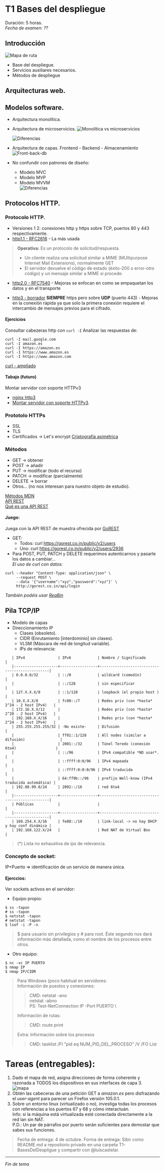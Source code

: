 # T1 Bases del despliegue

Duración: 5 horas.\
*Fecha de examen: ??*

## Introducción
![Mapa de ruta](https://i123.duckdns.org/daw/img/t1-mapa-v2.png)
+ Base del despliegue.
+ Servicios auxiliares necesarios.
+ Métodos de despliegue

## Arquitecturas web.

## Modelos software.
+ Arquitectura monolítica.
+ Arquitectura de microservicios.
	![Monolítica vs microservicios](https://docs.oracle.com/es/solutions/learn-architect-microservice/img/monolithic_vs_microservice.png)

	![Diferencias](./img/monoliticoVsMicroservicios.png "Fuente: https://docs.oracle.com/es/solutions/learn-architect-microservice/index.html#GUID-BDCEFE30-C883-45D5-B2E6-325C241388A5")


+ Arquitectura de capas. Frontend - Backend - Almacenamiento
	![Front-back-db](https://www.waybackmachinedownloader.com/blog/storage/2018/08/Difference-between-frontend-vs-backend-files-explained-schematic-1024x461.png)
+ No confundir con patrones de diseño:
  - Modelo MVC
  - Modelo MVP
  - Modelo MVVM \
	![Diferencias](https://www.abatic.es/arquitecturas-de-software-mvc-y-mvvm/)

## Protocolos HTTP.
### Protocolo HTTP.
+ Versiones 1 2: conexiones http y https sobre TCP, puertos 80 y 443 respectivamente.
+ [http1.1 - RFC2616](https://www.rfc-editor.org/rfc/rfc2616) - La más usada
>**Operativa:**
>Es un protocolo de solicitud/respuesta.
>+ Un cliente realiza una solicitud similar a MIME (MUltipurpose Internet Mail Extensions), normalmente GET
>+ El servidor devuelve el código de estado (éxito-200 o error-otro código) y un mensaje similar a MIME si procede.

+ [http2.0 - RFC7540](https://www.rfc-editor.org/rfc/rfc7540) - Mejoras se enfocan en como se empaquetan los datos y en el transporte

+ [http3 - borrador](https://quicwg.org/base-drafts/draft-ietf-quic-http.html) **SIEMPRE** https pero sobre **UDP** (puerto 443) - Mejoras en la conexión rápida ya que solo la primera conexión requiere el intercambio de mensajes previos para el cifrado.
#### Ejercicios
Consultar cabezeras http con `curl -I`
Analizar las respuestas de:
```
curl -I mail.google.com
curl -I amazon.es
curl -I https://amazon.es
curl -I https://www.amazon.es
curl -I https://www.amazon.com
```
[curl - ampliado](https://techexpert.tips/ubuntu/curl-get-headers-only/)

#### Tabajo (futuro)
Montar servidor con soporte HTTPv3
+ [nginx http3](https://github.com/macbre/docker-nginx-http3)
+ [Montar servidor con soporte HTTPv3](https://blog.cloudflare.com/experiment-with-http-3-using-nginx-and-quiche/).


### Prototolo HTTPs
+ SSL
+ TLS
+ Certificados -> Let's encrypt
[Criptografía asimétrica](https://www.youtube.com/watch?v=hRW_9Ck36Xc)

### Métodos
+ GET -> obtener
+ POST -> añadir
+ PUT -> modificar (todo el recurso)
+ PATCH -> modificar (parcialmente)
+ DELETE -> borrar
+ Otros... (no nos interesan para nuestro objeto de estudio).

[Métodos MDN](https://developer.mozilla.org/es/docs/Web/HTTP/Methods) \
[API REST](https://www.oscarblancarteblog.com/2018/12/03/metodos-http-rest/) \
[Qué es una API REST](https://rockcontent.com/es/blog/api-rest/)

#### Juego:
Juega con la API REST de muestra ofrecida por [GoREST](https://gorest.co.in/)
+ GET:
  - Todos: curl https://gorest.co.in/public/v2/users
  - Uno: curl https://gorest.co.in/public/v2/users/2936
+ Para POST, PUT, PATCH y DELETE requerimos autenticarnos y pasarle los datos a cambiar... \
*El uso de curl con datos:*
```
curl --header "Content-Type: application/json" \
     --request POST \
     --data '{"username":"xyz","password":"xyz"}' \
     http://gorest.co.in/api/login
```

*También podéis usar [ReqBin](https://reqbin.com/ "REQ BIN")*


## Pila TCP/IP
+ Modelo de capas
+ Direccionamiento IP
  - Clases (obsoleto).
  - CIDR (Enrutamiento [interdominio] sin clases).
  - VLSM (Máscara de red de longitud variable).
  - IPs de relevancia:
```
   | IPv4               | IPv6            | Nombre / Significado                          |
   |--------------------+-----------------+-----------------------------------------------|
   | 0.0.0.0/32         | ::/0            | wildcard (comodín)                            |
   |                    | ::/128          | sin especificar                               |
   | 127.X.X.X/8        | ::1/128         | loopback (el propio host )                    |
   | 10.X.X.X/8         | fc00::/7        | Redes priv (con *hasta* 2^24 - 2 host IPv4)   |
   | 172.16.X.X/12      |                 | Redes priv (con *hasta* 2^20 - 2 host IPv4)   |
   | 192.168.X.X/16     |                 | Redes priv (con *hasta* 2^24 - 2 host IPv4)   |
   | 255.255.255.255/32 | -No existe-     | Difusión                                      |
   |                    | ff01::1/128     | All nodes (similar a difusión)                |
   |                    | 2001::/32       | Túnel Teredo (conexión 6to4)                  |
   |                    | ::/96           | IPv4 compatible *NO usar*.                    |
   |                    | ::ffff:0:0/96   | IPv4 mapeada                                  |
   |                    | ::ffff:0:0:0/96 | IPv4 traducida                                |
   |                    | 64:ff9b::/96    | prefijo Well-know (IPv4 traducida automática) |
   | 192.88.99.0/24     | 2002::/16       | red 6to4                                      |
   |--------------------+-----------------+-----------------------------------------------|
   | Públicas           |                 |                                               |
   |--------------------+-----------------+-----------------------------------------------|
   | 169.254.X.X/16     | fe80::/10       | link-local -> no hay DHCP y hay conf dinámica |
   | 192.168.122.X/24   |                 | Red NAT de Virtual Box                        |
```
> (*) Lista no exhaustiva de ips de relevancia.

### Concepto de socket:
IP+Puerto => identificación de un servicio de manera única.

#### Ejerccios:
Ver sockets activos en el servidor:
   + Equipo propio:
```
$ ss -tapon
# ss -tapon
$ netstat -tapon
# netstat -tapon
$ lsof -i -P -n
```
> $ para usuario sin privilegios y # para root. Éste segundo nos dará información más detallada, como el nombre de los procesos entre otros.
   + Otro equipo:
```
$ nc -vc IP PUERTO
$ nmap IP
$ nmap IP/CIDR
```

> Para Windows (poco habitual en servidores: \
> Información de puestos y conexiones:
>> CMD:	netstat -ano \
>>		netstat -abno \
>> PS:	Test-NetConnection IP -Port PUERTO \
>
> Información de rutas:
>> CMD:	route print
>
> Extra: Información sobre los procesos
>> CMD:	tasklist /FI "pid eq NUM_PID_DEL_PROCESO" /V /FO List

# Tareas (entregables):
1. Dado el mapa de red, asigna direcciones de forma coherente y razonada a TODOS los dispositivos en sus interfaces de capa 3. \
![mapa](./T1-mapa_de_red.png)
2. Obtén las cabeceras de una petición GET a *amazon.es* pero disfrazando el *user-agent* para parecer un Firefox versión 105.0.1.
3. Sobre un entorno linux (virtualizado o no), investiga todas los procesos con referencias a los puertos 67 y 68 y cómo interactuán. \
   Info: si la máquina está virtualizada esté conectada directamente a la red lan sin NAT. \
   P.D.: Un par de párrafos por puerto serán suficientes para demostar que sabes sus funciones.

> Fecha de entrega: 4 de octubre.
> Forma de entrega: Sibir como README.md a repositorio privado en una carpeta T1-BasesDelDespligue y compartir con @luiscastelar.

---
*Fin de tema*
